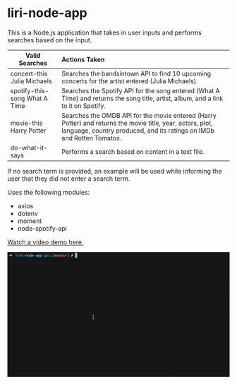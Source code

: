 # liri-node-app

This is a Node.js application that takes in user inputs and performs searches based on the input.



Valid Searches  | Actions Taken
------------- | :-------------
concert-this Julia Michaels  | Searches the bandsintown API to find 10 upcoming concerts for the artist entered (Julia Michaels).
spotify-this-song What A Time  | Searches the Spotify API for the song entered (What A Time) and returns the song title, artist, album, and a link to it on Spotify.
movie-this Harry Potter  | Searches the OMDB API for the movie entered (Harry Potter) and returns the movie title, year, actors, plot, language, country produced, and its ratings on IMDb and Rotten Tomatos.
do-what-it-says  | Performs a search based on content in a text file.


If no search term is provided, an example will be used while informing the user that they did not enter a search term.


Uses the following modules:
* axios
* dotenv
* moment
* node-spotify-api

[Watch a video demo here.](https://youtu.be/zgi5eUL-JnI)

![](assets/images/liri-node-app-demo.gif)